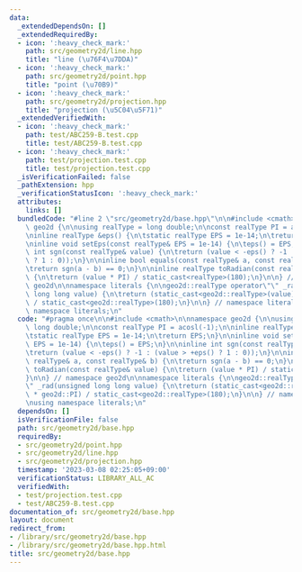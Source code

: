 ```yaml
---
data:
  _extendedDependsOn: []
  _extendedRequiredBy:
  - icon: ':heavy_check_mark:'
    path: src/geometry2d/line.hpp
    title: "line (\u76F4\u7DDA)"
  - icon: ':heavy_check_mark:'
    path: src/geometry2d/point.hpp
    title: "point (\u70B9)"
  - icon: ':heavy_check_mark:'
    path: src/geometry2d/projection.hpp
    title: "projection (\u5C04\u5F71)"
  _extendedVerifiedWith:
  - icon: ':heavy_check_mark:'
    path: test/ABC259-B.test.cpp
    title: test/ABC259-B.test.cpp
  - icon: ':heavy_check_mark:'
    path: test/projection.test.cpp
    title: test/projection.test.cpp
  _isVerificationFailed: false
  _pathExtension: hpp
  _verificationStatusIcon: ':heavy_check_mark:'
  attributes:
    links: []
  bundledCode: "#line 2 \"src/geometry2d/base.hpp\"\n\n#include <cmath>\n\nnamespace\
    \ geo2d {\n\nusing realType = long double;\n\nconst realType PI = acosl(-1);\n\
    \ninline realType &eps() {\n\tstatic realType EPS = 1e-14;\n\treturn EPS;\n}\n\
    \ninline void setEps(const realType& EPS = 1e-14) {\n\teps() = EPS;\n}\n\ninline\
    \ int sgn(const realType& value) {\n\treturn (value < -eps() ? -1 : (value > +eps()\
    \ ? 1 : 0));\n}\n\ninline bool equals(const realType& a, const realType& b) {\n\
    \treturn sgn(a - b) == 0;\n}\n\ninline realType toRadian(const realType& value)\
    \ {\n\treturn (value * PI) / static_cast<realType>(180);\n}\n\n} // namespace\
    \ geo2d\n\nnamespace literals {\n\ngeo2d::realType operator\"\" _rad(unsigned\
    \ long long value) {\n\treturn (static_cast<geo2d::realType>(value) * geo2d::PI)\
    \ / static_cast<geo2d::realType>(180);\n}\n\n} // namespace literals\n\nusing\
    \ namespace literals;\n"
  code: "#pragma once\n\n#include <cmath>\n\nnamespace geo2d {\n\nusing realType =\
    \ long double;\n\nconst realType PI = acosl(-1);\n\ninline realType &eps() {\n\
    \tstatic realType EPS = 1e-14;\n\treturn EPS;\n}\n\ninline void setEps(const realType&\
    \ EPS = 1e-14) {\n\teps() = EPS;\n}\n\ninline int sgn(const realType& value) {\n\
    \treturn (value < -eps() ? -1 : (value > +eps() ? 1 : 0));\n}\n\ninline bool equals(const\
    \ realType& a, const realType& b) {\n\treturn sgn(a - b) == 0;\n}\n\ninline realType\
    \ toRadian(const realType& value) {\n\treturn (value * PI) / static_cast<realType>(180);\n\
    }\n\n} // namespace geo2d\n\nnamespace literals {\n\ngeo2d::realType operator\"\
    \" _rad(unsigned long long value) {\n\treturn (static_cast<geo2d::realType>(value)\
    \ * geo2d::PI) / static_cast<geo2d::realType>(180);\n}\n\n} // namespace literals\n\
    \nusing namespace literals;\n"
  dependsOn: []
  isVerificationFile: false
  path: src/geometry2d/base.hpp
  requiredBy:
  - src/geometry2d/point.hpp
  - src/geometry2d/line.hpp
  - src/geometry2d/projection.hpp
  timestamp: '2023-03-08 02:25:05+09:00'
  verificationStatus: LIBRARY_ALL_AC
  verifiedWith:
  - test/projection.test.cpp
  - test/ABC259-B.test.cpp
documentation_of: src/geometry2d/base.hpp
layout: document
redirect_from:
- /library/src/geometry2d/base.hpp
- /library/src/geometry2d/base.hpp.html
title: src/geometry2d/base.hpp
---
```

